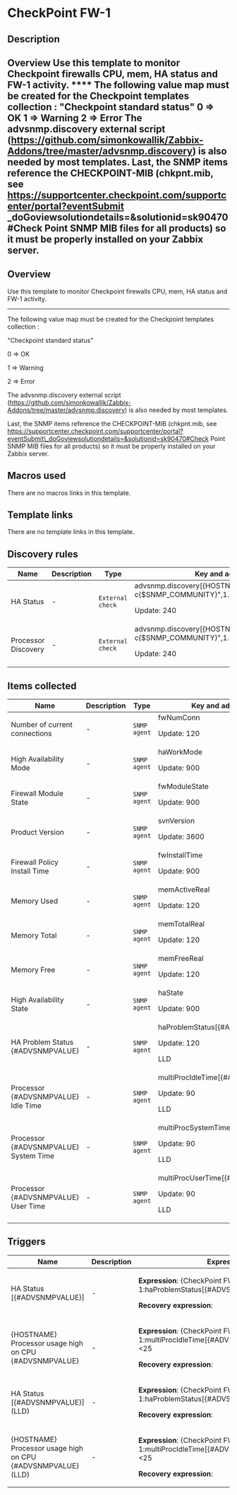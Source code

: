 # CheckPoint FW-1

## Description

## Overview Use this template to monitor Checkpoint firewalls CPU, mem, HA status and FW-1 activity. **** The following value map must be created for the Checkpoint templates collection : "Checkpoint standard status" 0 ⇒ OK 1 ⇒ Warning 2 ⇒ Error The advsnmp.discovery external script (https://github.com/simonkowallik/Zabbix-Addons/tree/master/advsnmp.discovery) is also needed by most templates. Last, the SNMP items reference the CHECKPOINT-MIB (chkpnt.mib, see https://supportcenter.checkpoint.com/supportcenter/portal?eventSubmit _doGoviewsolutiondetails=&solutionid=sk90470#Check Point SNMP MIB files for all products) so it must be properly installed on your Zabbix server. 

## Overview

Use this template to monitor Checkpoint firewalls CPU, mem, HA status and FW-1 activity.


 


****


 


The following value map must be created for the Checkpoint templates collection :


 


"Checkpoint standard status"


 


0 ⇒ OK


 


1 ⇒ Warning


 


2 ⇒ Error


 


The advsnmp.discovery external script (https://github.com/simonkowallik/Zabbix-Addons/tree/master/advsnmp.discovery) is also needed by most templates.


Last, the SNMP items reference the CHECKPOINT-MIB (chkpnt.mib, see https://supportcenter.checkpoint.com/supportcenter/portal?eventSubmit\_doGoviewsolutiondetails=&solutionid=sk90470#Check Point SNMP MIB files for all products) so it must be properly installed on your Zabbix server.



## Macros used

There are no macros links in this template.

## Template links

There are no template links in this template.

## Discovery rules

|Name|Description|Type|Key and additional info|
|----|-----------|----|----|
|HA Status|<p>-</p>|`External check`|advsnmp.discovery[{HOSTNAME},"-v2c -c{$SNMP_COMMUNITY}",1.3.6.1.4.1.2620.1.5.13.1.2,1.3]<p>Update: 240</p>|
|Processor Discovery|<p>-</p>|`External check`|advsnmp.discovery[{HOSTNAME},"-v2c -c{$SNMP_COMMUNITY}",1.3.6.1.4.1.2620.1.6.7.5.1.1,1.3]<p>Update: 240</p>|
## Items collected

|Name|Description|Type|Key and additional info|
|----|-----------|----|----|
|Number of current connections|<p>-</p>|`SNMP agent`|fwNumConn<p>Update: 120</p>|
|High Availability Mode|<p>-</p>|`SNMP agent`|haWorkMode<p>Update: 900</p>|
|Firewall Module State|<p>-</p>|`SNMP agent`|fwModuleState<p>Update: 900</p>|
|Product Version|<p>-</p>|`SNMP agent`|svnVersion<p>Update: 3600</p>|
|Firewall Policy Install Time|<p>-</p>|`SNMP agent`|fwInstallTime<p>Update: 900</p>|
|Memory Used|<p>-</p>|`SNMP agent`|memActiveReal<p>Update: 120</p>|
|Memory Total|<p>-</p>|`SNMP agent`|memTotalReal<p>Update: 120</p>|
|Memory Free|<p>-</p>|`SNMP agent`|memFreeReal<p>Update: 120</p>|
|High Availability State|<p>-</p>|`SNMP agent`|haState<p>Update: 900</p>|
|HA Problem Status {#ADVSNMPVALUE}|<p>-</p>|`SNMP agent`|haProblemStatus[{#ADVSNMPVALUE}]<p>Update: 120</p><p>LLD</p>|
|Processor {#ADVSNMPVALUE} Idle Time|<p>-</p>|`SNMP agent`|multiProcIdleTime[{#ADVSNMPVALUE}]<p>Update: 90</p><p>LLD</p>|
|Processor {#ADVSNMPVALUE} System Time|<p>-</p>|`SNMP agent`|multiProcSystemTime[{#ADVSNMPVALUE}]<p>Update: 90</p><p>LLD</p>|
|Processor {#ADVSNMPVALUE} User Time|<p>-</p>|`SNMP agent`|multiProcUserTime[{#ADVSNMPVALUE}]<p>Update: 90</p><p>LLD</p>|
## Triggers

|Name|Description|Expression|Priority|
|----|-----------|----------|--------|
|HA Status [{#ADVSNMPVALUE}]|<p>-</p>|<p>**Expression**: {CheckPoint FW-1:haProblemStatus[{#ADVSNMPVALUE}].str(OK)}=0</p><p>**Recovery expression**: </p>|average|
|{HOSTNAME} Processor usage high on CPU {#ADVSNMPVALUE}|<p>-</p>|<p>**Expression**: {CheckPoint FW-1:multiProcIdleTime[{#ADVSNMPVALUE}].avg(300)}<25</p><p>**Recovery expression**: </p>|average|
|HA Status [{#ADVSNMPVALUE}] (LLD)|<p>-</p>|<p>**Expression**: {CheckPoint FW-1:haProblemStatus[{#ADVSNMPVALUE}].str(OK)}=0</p><p>**Recovery expression**: </p>|average|
|{HOSTNAME} Processor usage high on CPU {#ADVSNMPVALUE} (LLD)|<p>-</p>|<p>**Expression**: {CheckPoint FW-1:multiProcIdleTime[{#ADVSNMPVALUE}].avg(300)}<25</p><p>**Recovery expression**: </p>|average|
